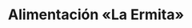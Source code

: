 ---
title: "Alimentación «La Ermita»"
url: /majadahonda/alimentacion-la-ermita/
shop: Lebensmittel
---